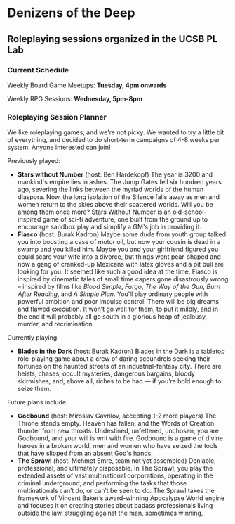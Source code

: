 
# Denizens of the Deep
## Roleplaying sessions organized in the UCSB PL Lab

### Current Schedule

Weekly Board Game Meetups: **Tuesday, 4pm onwards**

Weekly RPG Sessions: **Wednesday, 5pm-8pm**

### Roleplaying Session Planner

We like roleplaying games, and we're not picky. We wanted to try a little bit of everything, and decided to do short-term campaigns of 4-8 weeks per system. Anyone interested can join!

Previously played:
+ **Stars without Number** (host: Ben Hardekopf)
	The year is 3200 and mankind's empire lies in ashes. The Jump Gates fell six hundred years ago, severing the links between the myriad worlds of the human diaspora. Now, the long isolation of the Silence falls away as men and women return to the skies above their scattered worlds. Will you be among them once more? Stars Without Number is an old-school-inspired game of sci-fi adventure, one built from the ground up to encourage sandbox play and simplify a GM's job in providing it.
+ **Fiasco** (host: Burak Kadron)
	Maybe some dude from youth group talked you into boosting a case of motor oil, but now your cousin is dead in a swamp and you killed him. Maybe you and your girlfriend figured you could scare your wife into a divorce, but things went pear-shaped and now a gang of cranked-up Mexicans with latex gloves and a pit bull are looking for you. It seemed like such a good idea at the time. Fiasco is inspired by cinematic tales of small time capers gone disastrously wrong – inspired by films like _Blood Simple_, _Fargo_, _The Way of the Gun_, _Burn After Reading_, and _A Simple Plan_. You’ll play ordinary people with powerful ambition and poor impulse control. There will be big dreams and flawed execution. It won’t go well for them, to put it mildly, and in the end it will probably all go south in a glorious heap of jealousy, murder, and recrimination.

Currently playing: 
+ **Blades in the Dark** (host: Burak Kadron)
	Blades in the Dark is a tabletop role-playing game about a crew of daring scoundrels seeking their fortunes on the haunted streets of an industrial-fantasy city. There are heists, chases, occult mysteries, dangerous bargains, bloody skirmishes, and, above all, riches to be had — if you’re bold enough to seize them.

Future plans include:
+ **Godbound** (host: Miroslav Gavrilov, accepting 1-2 more players)
	The Throne stands empty. Heaven has fallen, and the Words of Creation thunder from new throats. Undestined, unfettered, unchosen, you are Godbound, and your will is writ with fire. Godbound is a game of divine heroes in a broken world, men and women who have seized the tools that have slipped from an absent God's hands.
+ **The Sprawl** (host: Mehmet Emre, team not yet assembled)
	Deniable, professional, and ultimately disposable. In The Sprawl, you play the extended assets of vast multinational corporations, operating in the criminal underground, and performing the tasks that those multinationals can’t do, or can’t be seen to do. The Sprawl takes the framework of Vincent Baker’s award-winning Apocalypse World engine and focuses it on creating stories about badass professionals living outside the law, struggling against the man, sometimes winning, 



